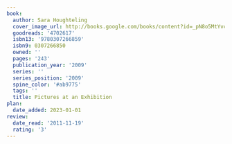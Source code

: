 ```yaml
---
book:
  author: Sara Houghteling
  cover_image_url: http://books.google.com/books/content?id=_pN8o5MtYvcC&printsec=frontcover&img=1&zoom=1&source=gbs_api
  goodreads: '4702617'
  isbn13: '9780307266859'
  isbn9: 0307266850
  owned: ''
  pages: '243'
  publication_year: '2009'
  series: ''
  series_position: '2009'
  spine_color: '#ab9775'
  tags: ''
  title: Pictures at an Exhibition
plan:
  date_added: 2023-01-01
review:
  date_read: '2011-11-19'
  rating: '3'
---
```

